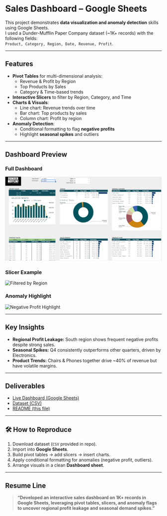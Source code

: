 #  Sales Dashboard – Google Sheets

This project demonstrates **data visualization and anomaly detection** skills using Google Sheets.  
I used a Dunder-Mufflin Paper Company dataset (~1K+ records) with the following fields:  
`Product, Category, Region, Date, Revenue, Profit`.

---

##  Features
- **Pivot Tables** for multi-dimensional analysis:
  - Revenue & Profit by Region
  - Top Products by Sales
  - Category & Time-based trends
- **Interactive Slicers** to filter by Region, Category, and Time
- **Charts & Visuals**:
  - Line chart: Revenue trends over time
  - Bar chart: Top products by sales
  - Column chart: Profit by region
- **Anomaly Detection**:
  - Conditional formatting to flag **negative profits**
  - Highlight **seasonal spikes** and outliers

---

##  Dashboard Preview

### Full Dashboard
![Dashboard Overview](./images/dashboard_overview.png)

### Slicer Example
![Filtered by Region](./images/slicer_example.png)

### Anomaly Highlight
![Negative Profit Highlight](./images/anomaly_example.png)

---

##  Key Insights
- **Regional Profit Leakage:** South region shows frequent negative profits despite strong sales.  
- **Seasonal Spikes:** Q4 consistently outperforms other quarters, driven by Electronics.  
- **Product Trends:** Chairs & Phones together drive ~40% of revenue but have volatile margins.  

---

##  Deliverables
- [ Live Dashboard (Google Sheets)](INSERT_YOUR_LINK_HERE)  
- [ Dataset (CSV)](./data/sales_dataset.csv)  
- [ README (this file)](./README.md)  

---

## 🛠 How to Reproduce
1. Download dataset (`CSV` provided in repo).  
2. Import into **Google Sheets**.  
3. Build pivot tables → add slicers → insert charts.  
4. Apply conditional formatting for anomalies (negative profit, outliers).  
5. Arrange visuals in a clean **Dashboard sheet**.  

---

##  Resume Line
> **“Developed an interactive sales dashboard on 1K+ records in Google Sheets, leveraging pivot tables, slicers, and anomaly flags to uncover regional profit leakage and seasonal demand spikes.”**
